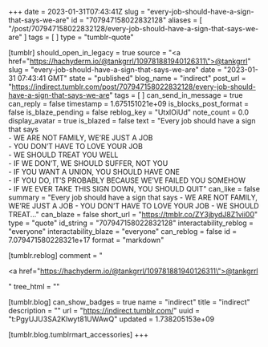 +++
date = 2023-01-31T07:43:41Z
slug = "every-job-should-have-a-sign-that-says-we-are"
id = "707947158022832128"
aliases = [ "/post/707947158022832128/every-job-should-have-a-sign-that-says-we-are" ]
tags = [ ]
type = "tumblr-quote"

[tumblr]
should_open_in_legacy = true
source = "<a href=\"https://hachyderm.io/@tankgrrl/109781881940126311\">@tankgrrl</a>"
slug = "every-job-should-have-a-sign-that-says-we-are"
date = "2023-01-31 07:43:41 GMT"
state = "published"
blog_name = "indirect"
post_url = "https://indirect.tumblr.com/post/707947158022832128/every-job-should-have-a-sign-that-says-we-are"
tags = [ ]
can_send_in_message = true
can_reply = false
timestamp = 1.675151021e+09
is_blocks_post_format = false
is_blaze_pending = false
reblog_key = "UtxlOiUd"
note_count = 0.0
display_avatar = true
is_blazed = false
text = "Every job should have a sign that says <br/>- WE ARE NOT FAMILY, WE&rsquo;RE JUST A JOB <br/>- YOU DON&rsquo;T HAVE TO LOVE YOUR JOB <br/>- WE SHOULD TREAT YOU WELL <br/>- IF WE DON&rsquo;T, WE SHOULD SUFFER, NOT YOU <br/>- IF YOU WANT A UNION, YOU SHOULD HAVE ONE <br/>- IF YOU DO, IT&rsquo;S PROBABLY BECAUSE WE&rsquo;VE FAILED YOU SOMEHOW <br/>- IF WE EVER TAKE THIS SIGN DOWN, YOU SHOULD QUIT"
can_like = false
summary = "Every job should have a sign that says - WE ARE NOT FAMILY, WE’RE JUST A JOB - YOU DON’T HAVE TO LOVE YOUR JOB - WE SHOULD TREAT..."
can_blaze = false
short_url = "https://tmblr.co/ZY3jbydJ8Z1vii00"
type = "quote"
id_string = "707947158022832128"
interactability_reblog = "everyone"
interactability_blaze = "everyone"
can_reblog = false
id = 7.079471580228321e+17
format = "markdown"

[tumblr.reblog]
comment = "<p><a href=\"https://hachyderm.io/@tankgrrl/109781881940126311\">@tankgrrl</a></p>"
tree_html = ""

[tumblr.blog]
can_show_badges = true
name = "indirect"
title = "indirect"
description = ""
url = "https://indirect.tumblr.com/"
uuid = "t:PgyUJU3SA2Klwyt81UWAwQ"
updated = 1.738205153e+09

[tumblr.blog.tumblrmart_accessories]
+++

